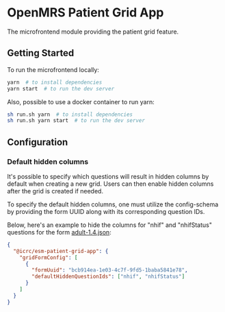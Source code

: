 # OpenMRS Patient Grid App

The microfrontend module providing the patient grid feature.


## Getting Started

To run the microfrontend locally:

```sh
yarn  # to install dependencies
yarn start  # to run the dev server
```
Also, possible to use a docker container to run yarn:


```sh
sh run.sh yarn  # to install dependencies
sh run.sh yarn start  # to run the dev server
```

## Configuration
### Default hidden columns
It's possible to specify which questions will result in hidden columns by default when creating a new grid. Users can then enable hidden columns after the grid is created if needed.

To specify the default hidden columns, one must utilize the config-schema by providing the form UUID along with its corresponding question IDs.

Below, here's an example to hide the columns for "nhif" and "nhifStatus" questions for the form [adult-1.4.json](https://github.com/openmrs/openmrs-ngx-formentry/blob/main/src/app/adult-1.4.json):

```json
{
  "@icrc/esm-patient-grid-app": {
    "gridFormConfig": [
      {
        "formUuid": "bcb914ea-1e03-4c7f-9fd5-1baba5841e78",
        "defaultHiddenQuestionIds": ["nhif", "nhifStatus"]
      }
    ]
  }
}
```
